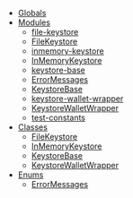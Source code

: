 * [Globals](globals.md)
* [Modules]()
  * [file-keystore](modules/_file_keystore_.md)
  * [FileKeystore](classes/_file_keystore_.filekeystore.md)
  * [inmemory-keystore](modules/_inmemory_keystore_.md)
  * [InMemoryKeystore](classes/_inmemory_keystore_.inmemorykeystore.md)
  * [keystore-base](modules/_keystore_base_.md)
  * [ErrorMessages](enums/_keystore_base_.errormessages.md)
  * [KeystoreBase](classes/_keystore_base_.keystorebase.md)
  * [keystore-wallet-wrapper](modules/_keystore_wallet_wrapper_.md)
  * [KeystoreWalletWrapper](classes/_keystore_wallet_wrapper_.keystorewalletwrapper.md)
  * [test-constants](modules/_test_constants_.md)
* [Classes]()
  * [FileKeystore](classes/_file_keystore_.filekeystore.md)
  * [InMemoryKeystore](classes/_inmemory_keystore_.inmemorykeystore.md)
  * [KeystoreBase](classes/_keystore_base_.keystorebase.md)
  * [KeystoreWalletWrapper](classes/_keystore_wallet_wrapper_.keystorewalletwrapper.md)
* [Enums]()
  * [ErrorMessages](enums/_keystore_base_.errormessages.md)